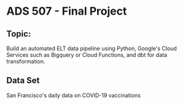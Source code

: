 # ADS 507 - Final Project

## Topic:

Build an automated ELT data pipeline using Python, Google's Cloud Services such as Bigquery or Cloud Functions, and dbt for data transformation.

## Data Set

San Francisco's daily data on COVID-19 vaccinations
